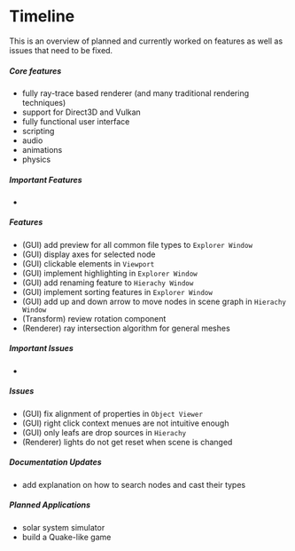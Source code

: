 # Timeline
This is an overview of planned and currently worked on features as well as issues that need to be fixed.

##### Core features
+ fully ray-trace based renderer (and many traditional rendering techniques)
+ support for Direct3D and Vulkan
+ fully functional user interface
+ scripting
+ audio
+ animations
+ physics

##### Important Features
+

##### Features
+ (GUI) add preview for all common file types to ```Explorer Window``` 
+ (GUI) display axes for selected node
+ (GUI) clickable elements in ```Viewport``` 
+ (GUI) implement highlighting in ```Explorer Window```
+ (GUI) add renaming feature to ```Hierachy Window```
+ (GUI) implement sorting features in ```Explorer Window```
+ (GUI) add up and down arrow to move nodes in scene graph in ```Hierachy Window```
+ (Transform) review rotation component
+ (Renderer) ray intersection algorithm for general meshes

##### Important Issues
+ 

##### Issues
+ (GUI) fix alignment of properties in ```Object Viewer```
+ (GUI) right click context menues are not intuitive enough
+ (GUI) only leafs are drop sources in ```Hierachy```
+ (Renderer) lights do not get reset when scene is changed

##### Documentation Updates
+ add explanation on how to search nodes and cast their types

##### Planned Applications
+ solar system simulator
+ build a Quake-like game